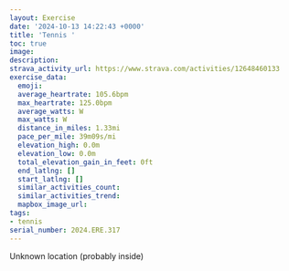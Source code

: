 ```yaml
---
layout: Exercise
date: '2024-10-13 14:22:43 +0000'
title: 'Tennis '
toc: true
image:
description:
strava_activity_url: https://www.strava.com/activities/12648460133
exercise_data:
  emoji:
  average_heartrate: 105.6bpm
  max_heartrate: 125.0bpm
  average_watts: W
  max_watts: W
  distance_in_miles: 1.33mi
  pace_per_mile: 39m09s/mi
  elevation_high: 0.0m
  elevation_low: 0.0m
  total_elevation_gain_in_feet: 0ft
  end_latlng: []
  start_latlng: []
  similar_activities_count:
  similar_activities_trend:
  mapbox_image_url:
tags:
- tennis
serial_number: 2024.ERE.317
---
```

Unknown location (probably inside)
